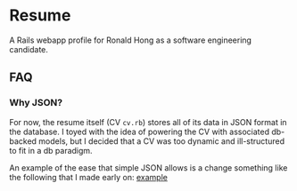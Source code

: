 # Resume
A Rails webapp profile for Ronald Hong as a software engineering candidate.

## FAQ
### Why JSON?
For now, the resume itself (CV `cv.rb`) stores all of its data in JSON format in the database. I toyed with the idea of powering the CV with associated db-backed models, but I decided that a CV was too dynamic and ill-structured to fit in a db paradigm.

An example of the ease that simple JSON allows is a change something like the following that I made early on: [example](https://github.com/flushentitypacket/resume/commit/0283ca569ea66a4303744c8fc09d53fe0b759b98)
